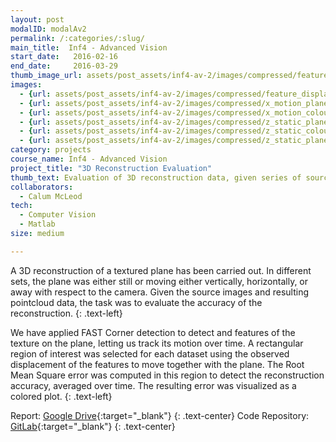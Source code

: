 ```yaml
---
layout: post
modalID: modalAv2
permalink: /:categories/:slug/
main_title:  Inf4 - Advanced Vision
start_date:   2016-02-16
end_date:     2016-03-29
thumb_image_url: assets/post_assets/inf4-av-2/images/compressed/feature_displacement.jpg
images:
  - {url: assets/post_assets/inf4-av-2/images/compressed/feature_displacement.jpg, caption: "FAST corner matching in consecutive frames of the horizontally moving plane. Consecutive frames are superimposed in gray and cyan.", id: feature_displacement}
  - {url: assets/post_assets/inf4-av-2/images/compressed/x_motion_plane.png, caption: "A single image of horizontally moving plane.", id: x_motion_plane}
  - {url: assets/post_assets/inf4-av-2/images/compressed/x_motion_colour.png, caption: "RMS errors in region of interest of the horizontally moving plane, also expressing the motion. Red regions represent the highest error and blue represent the lowest.", id: y_motion_colour}
  - {url: assets/post_assets/inf4-av-2/images/compressed/z_static_plane_side_render.png, caption: "Pointcloud data of one motionless plane frame, as viewed from the side.", id: z_static_plane_side_render}
  - {url: assets/post_assets/inf4-av-2/images/compressed/z_static_colour.png, caption: "RMS error of the region of interest of a motionless plane. Red regions represent the highest error and blue represent the lowest.", id: z_static_colour}
  - {url: assets/post_assets/inf4-av-2/images/compressed/z_static_plane_region_of_interest.png, caption: "Region of interest of a plane, moving away from the camera. Typically, several empirical experiments would be performed when selecting the starting region of interest, to minimize the number of datapoints with missing depth values.", id: z_static_plane_region_of_interest}
category: projects
course_name: Inf4 - Advanced Vision
project_title: "3D Reconstruction Evaluation"
thumb_text: Evaluation of 3D reconstruction data, given series of source images of a moving textured plane
collaborators:
  - Calum McLeod
tech:
  - Computer Vision
  - Matlab
size: medium

---
```


<div class="post-content-markdown">

A 3D reconstruction of a textured plane has been carried out. In different sets, the plane was either still or moving either vertically, horizontally, or away with respect to the camera. Given the source images and resulting pointcloud data, the task was to evaluate the accuracy of the reconstruction.
{: .text-left}

We have applied FAST Corner detection to detect and features of the texture on the plane, letting us track its motion over time. A rectangular region of interest was selected for each dataset using the observed displacement of the features to move together with the plane. The Root Mean Square error was computed in this region to detect the reconstruction accuracy, averaged over time. The resulting error was visualized as a colored plot.
{: .text-left}

Report: [Google Drive](https://drive.google.com/open?id=1ZpRGiCunMkxpUFoPKrcb-0iSWPA-pJkz){:target="_blank"}
{: .text-center}
Code Repository: [GitLab](https://gitlab.com/LinasKo/Inf4-AV-CW2){:target="_blank"}
{: .text-center}

</div>
